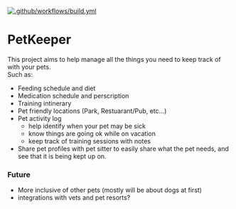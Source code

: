 [![.github/workflows/build.yml](https://github.com/qmarsala/PetKeeper/actions/workflows/build.yml/badge.svg)](https://github.com/qmarsala/PetKeeper/actions/workflows/build.yml)

# PetKeeper
This project aims to help manage all the things you need to keep track of with your pets.    
Such as:
- Feeding schedule and diet
- Medication schedule and perscription
- Training intinerary
- Pet friendly locations (Park, Restuarant/Pub, etc...)
- Pet activity log
    - help identify when your pet may be sick
    - know things are going ok while on vacation
    - keep track of training sessions with notes
- Share pet profiles with pet sitter to easily share what the pet needs, and see that it is being kept up on.

### Future
- More inclusive of other pets (mostly will be about dogs at first)
- integrations with vets and pet resorts?
